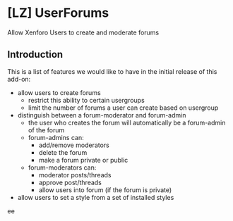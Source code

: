 # [LZ] UserForums

Allow Xenforo Users to create and moderate forums

## Introduction

This is a list of features we would like to have in the initial release of this add-on:

* allow users to create forums
    * restrict this ability to certain usergroups
    * limit the number of forums a user can create based on usergroup 
* distinguish between a forum-moderator and forum-admin
    * the user who creates the forum will automatically be a forum-admin of the forum
    * forum-admins can:
        * add/remove moderators
        * delete the forum
        * make a forum private or public
    * forum-moderators can:
        * moderator posts/threads
        * approve post/threads
        * allow users into forum (if the forum is private)
* allow users to set a style from a set of installed styles

ee